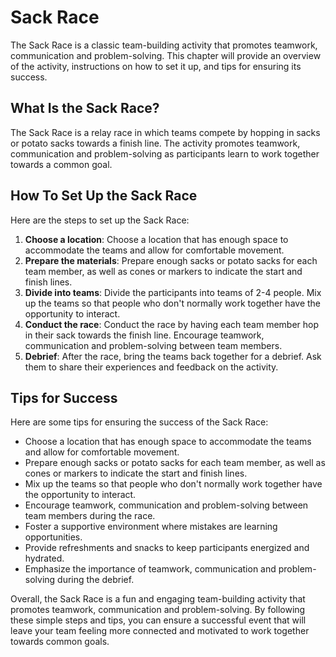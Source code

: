 Sack Race
============================================

The Sack Race is a classic team-building activity that promotes teamwork, communication and problem-solving. This chapter will provide an overview of the activity, instructions on how to set it up, and tips for ensuring its success.

What Is the Sack Race?
----------------------

The Sack Race is a relay race in which teams compete by hopping in sacks or potato sacks towards a finish line. The activity promotes teamwork, communication and problem-solving as participants learn to work together towards a common goal.

How To Set Up the Sack Race
---------------------------

Here are the steps to set up the Sack Race:

1. **Choose a location**: Choose a location that has enough space to accommodate the teams and allow for comfortable movement.
2. **Prepare the materials**: Prepare enough sacks or potato sacks for each team member, as well as cones or markers to indicate the start and finish lines.
3. **Divide into teams**: Divide the participants into teams of 2-4 people. Mix up the teams so that people who don't normally work together have the opportunity to interact.
4. **Conduct the race**: Conduct the race by having each team member hop in their sack towards the finish line. Encourage teamwork, communication and problem-solving between team members.
5. **Debrief**: After the race, bring the teams back together for a debrief. Ask them to share their experiences and feedback on the activity.

Tips for Success
----------------

Here are some tips for ensuring the success of the Sack Race:

* Choose a location that has enough space to accommodate the teams and allow for comfortable movement.
* Prepare enough sacks or potato sacks for each team member, as well as cones or markers to indicate the start and finish lines.
* Mix up the teams so that people who don't normally work together have the opportunity to interact.
* Encourage teamwork, communication and problem-solving between team members during the race.
* Foster a supportive environment where mistakes are learning opportunities.
* Provide refreshments and snacks to keep participants energized and hydrated.
* Emphasize the importance of teamwork, communication and problem-solving during the debrief.

Overall, the Sack Race is a fun and engaging team-building activity that promotes teamwork, communication and problem-solving. By following these simple steps and tips, you can ensure a successful event that will leave your team feeling more connected and motivated to work together towards common goals.
